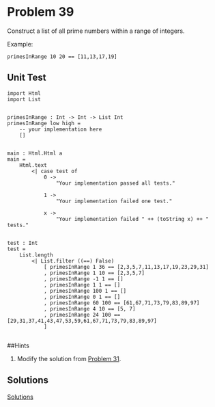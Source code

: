 # Problem 39

Construct a list of all prime numbers within a range of integers. 

Example:
```
primesInRange 10 20 == [11,13,17,19]
```
## Unit Test

```
import Html
import List


primesInRange : Int -> Int -> List Int
primesInRange low high =
    -- your implementation here
    []


main : Html.Html a
main =
    Html.text
        <| case test of
            0 ->
                "Your implementation passed all tests."

            1 ->
                "Your implementation failed one test."

            x ->
                "Your implementation failed " ++ (toString x) ++ " tests."


test : Int
test =
    List.length
        <| List.filter ((==) False)
            [ primesInRange 1 36 == [2,3,5,7,11,13,17,19,23,29,31]
            , primesInRange 1 10 == [2,3,5,7]
            , primesInRange -1 1 == []
            , primesInRange 1 1 == []
            , primesInRange 100 1 == []
            , primesInRange 0 1 == []
            , primesInRange 60 100 == [61,67,71,73,79,83,89,97]
            , primesInRange 4 10 == [5, 7]
            , primesInRange 24 100 == [29,31,37,41,43,47,53,59,61,67,71,73,79,83,89,97]
            ]
  
```

##Hints
1. Modify the solution from [Problem 31](p31.md). 

## Solutions
[Solutions](../s/s39.md) 
